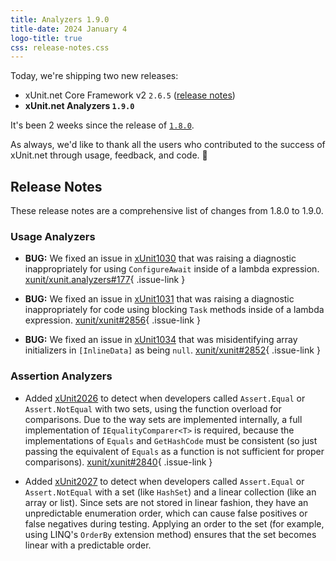 ```yaml
---
title: Analyzers 1.9.0
title-date: 2024 January 4
logo-title: true
css: release-notes.css
---
```


Today, we're shipping two new releases:

* xUnit.net Core Framework v2 `2.6.5` ([release notes](/releases/v2/2.6.5))
* **xUnit.net Analyzers `1.9.0`**

It's been 2 weeks since the release of [`1.8.0`](1.8.0).

As always, we'd like to thank all the users who contributed to the success of xUnit.net through usage, feedback, and code. 🎉

## Release Notes

These release notes are a comprehensive list of changes from 1.8.0 to 1.9.0.

### Usage Analyzers

* **BUG:** We fixed an issue in [xUnit1030](/xunit.analyzers/rules/xUnit1030) that was raising a diagnostic inappropriately for using `ConfigureAwait` inside of a lambda expression. [xunit/xunit.analyzers#177](https://github.com/xunit/xunit.analyzers/pull/177){ .issue-link }

* **BUG:** We fixed an issue in [xUnit1031](/xunit.analyzers/rules/xUnit1031) that was raising a diagnostic inappropriately for code using blocking `Task` methods inside of a lambda expression. [xunit/xunit#2856](https://github.com/xunit/xunit/issues/2856){ .issue-link }

* **BUG:** We fixed an issue in [xUnit1034](/xunit.analyzers/rules/xUnit1034) that was misidentifying array initializers in `[InlineData]` as being `null`. [xunit/xunit#2852](https://github.com/xunit/xunit/issues/2852){ .issue-link }

### Assertion Analyzers

* Added [xUnit2026](/xunit.analyzers/rules/xUnit2026) to detect when developers called `Assert.Equal` or `Assert.NotEqual` with two sets, using the function overload for comparisons. Due to the way sets are implemented internally, a full implementation of `IEqualityComparer<T>` is required, because the implementations of `Equals` and `GetHashCode` must be consistent (so just passing the equivalent of `Equals` as a function is not sufficient for proper comparisons). [xunit/xunit#2840](https://github.com/xunit/xunit/issues/2840){ .issue-link }

* Added [xUnit2027](/xunit.analyzers/rules/xUnit2027) to detect when developers called `Assert.Equal` or `Assert.NotEqual` with a set (like `HashSet`) and a linear collection (like an array or list). Since sets are not stored in linear fashion, they have an unpredictable enumeration order, which can cause false positives or false negatives during testing. Applying an order to the set (for example, using LINQ's `OrderBy` extension method) ensures that the set becomes linear with a predictable order.
